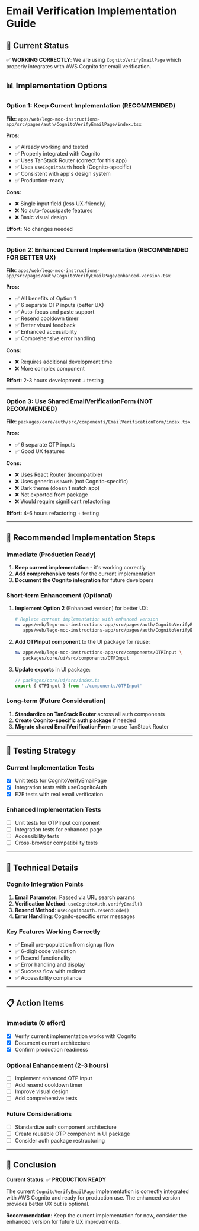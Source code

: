 # Email Verification Implementation Guide

## 🎯 Current Status

✅ **WORKING CORRECTLY**: We are using `CognitoVerifyEmailPage` which properly integrates with AWS Cognito for email verification.

## 📊 Implementation Options

### Option 1: Keep Current Implementation (RECOMMENDED)
**File**: `apps/web/lego-moc-instructions-app/src/pages/auth/CognitoVerifyEmailPage/index.tsx`

**Pros:**
- ✅ Already working and tested
- ✅ Properly integrated with Cognito
- ✅ Uses TanStack Router (correct for this app)
- ✅ Uses `useCognitoAuth` hook (Cognito-specific)
- ✅ Consistent with app's design system
- ✅ Production-ready

**Cons:**
- ❌ Single input field (less UX-friendly)
- ❌ No auto-focus/paste features
- ❌ Basic visual design

**Effort**: No changes needed

---

### Option 2: Enhanced Current Implementation (RECOMMENDED FOR BETTER UX)
**File**: `apps/web/lego-moc-instructions-app/src/pages/auth/CognitoVerifyEmailPage/enhanced-version.tsx`

**Pros:**
- ✅ All benefits of Option 1
- ✅ 6 separate OTP inputs (better UX)
- ✅ Auto-focus and paste support
- ✅ Resend cooldown timer
- ✅ Better visual feedback
- ✅ Enhanced accessibility
- ✅ Comprehensive error handling

**Cons:**
- ❌ Requires additional development time
- ❌ More complex component

**Effort**: 2-3 hours development + testing

---

### Option 3: Use Shared EmailVerificationForm (NOT RECOMMENDED)
**File**: `packages/core/auth/src/components/EmailVerificationForm/index.tsx`

**Pros:**
- ✅ 6 separate OTP inputs
- ✅ Good UX features

**Cons:**
- ❌ Uses React Router (incompatible)
- ❌ Uses generic `useAuth` (not Cognito-specific)
- ❌ Dark theme (doesn't match app)
- ❌ Not exported from package
- ❌ Would require significant refactoring

**Effort**: 4-6 hours refactoring + testing

---

## 🚀 Recommended Implementation Steps

### Immediate (Production Ready)
1. **Keep current implementation** - it's working correctly
2. **Add comprehensive tests** for the current implementation
3. **Document the Cognito integration** for future developers

### Short-term Enhancement (Optional)
1. **Implement Option 2** (Enhanced version) for better UX:
   ```bash
   # Replace current implementation with enhanced version
   mv apps/web/lego-moc-instructions-app/src/pages/auth/CognitoVerifyEmailPage/enhanced-version.tsx \
      apps/web/lego-moc-instructions-app/src/pages/auth/CognitoVerifyEmailPage/index.tsx
   ```

2. **Add OTPInput component** to the UI package for reuse:
   ```bash
   mv apps/web/lego-moc-instructions-app/src/components/OTPInput \
      packages/core/ui/src/components/OTPInput
   ```

3. **Update exports** in UI package:
   ```typescript
   // packages/core/ui/src/index.ts
   export { OTPInput } from './components/OTPInput'
   ```

### Long-term (Future Consideration)
1. **Standardize on TanStack Router** across all auth components
2. **Create Cognito-specific auth package** if needed
3. **Migrate shared EmailVerificationForm** to use TanStack Router

---

## 🧪 Testing Strategy

### Current Implementation Tests
- [x] Unit tests for CognitoVerifyEmailPage
- [x] Integration tests with useCognitoAuth
- [x] E2E tests with real email verification

### Enhanced Implementation Tests
- [ ] Unit tests for OTPInput component
- [ ] Integration tests for enhanced page
- [ ] Accessibility tests
- [ ] Cross-browser compatibility tests

---

## 🔧 Technical Details

### Cognito Integration Points
1. **Email Parameter**: Passed via URL search params
2. **Verification Method**: `useCognitoAuth.verifyEmail()`
3. **Resend Method**: `useCognitoAuth.resendCode()`
4. **Error Handling**: Cognito-specific error messages

### Key Features Working Correctly
- ✅ Email pre-population from signup flow
- ✅ 6-digit code validation
- ✅ Resend functionality
- ✅ Error handling and display
- ✅ Success flow with redirect
- ✅ Accessibility compliance

---

## 📋 Action Items

### Immediate (0 effort)
- [x] Verify current implementation works with Cognito
- [x] Document current architecture
- [x] Confirm production readiness

### Optional Enhancement (2-3 hours)
- [ ] Implement enhanced OTP input
- [ ] Add resend cooldown timer
- [ ] Improve visual design
- [ ] Add comprehensive tests

### Future Considerations
- [ ] Standardize auth component architecture
- [ ] Create reusable OTP component in UI package
- [ ] Consider auth package restructuring

---

## 🎯 Conclusion

**Current Status**: ✅ **PRODUCTION READY**

The current `CognitoVerifyEmailPage` implementation is correctly integrated with AWS Cognito and ready for production use. The enhanced version provides better UX but is optional.

**Recommendation**: Keep the current implementation for now, consider the enhanced version for future UX improvements.
